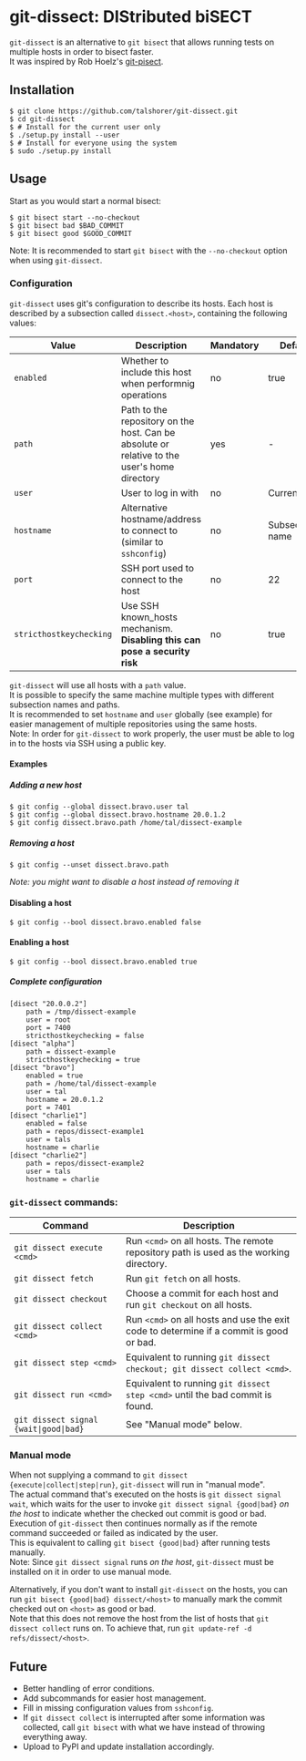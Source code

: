 # git-dissect: DIStributed biSECT

`git-dissect` is an alternative to `git bisect` that allows running tests on
multiple hosts in order to bisect faster.  
It was inspired by Rob Hoelz's [git-pisect](https://github.com/hoelzro/git-pisect).

## Installation
    $ git clone https://github.com/talshorer/git-dissect.git
    $ cd git-dissect
    $ # Install for the current user only
    $ ./setup.py install --user
    $ # Install for everyone using the system
    $ sudo ./setup.py install

## Usage
Start as you would start a normal bisect:

    $ git bisect start --no-checkout
    $ git bisect bad $BAD_COMMIT
    $ git bisect good $GOOD_COMMIT
Note: It is recommended to start `git bisect` with the `--no-checkout` option
when using `git-dissect`.

### Configuration
`git-dissect` uses git's configuration to describe its hosts.
Each host is described by a subsection called `dissect.<host>`, containing the
following values:

Value | Description | Mandatory | Default
--- | --- | --- | ---
`enabled` | Whether to include this host when performnig operations | no | true
`path` | Path to the repository on the host. Can be absolute or relative to the user's home directory | yes | -
`user` | User to log in with | no | Current user
`hostname` | Alternative hostname/address to connect to (similar to `sshconfig`) | no | Subsection's name
`port` | SSH port used to connect to the host | no | 22
`stricthostkeychecking` | Use SSH known_hosts mechanism. **Disabling this can pose a security risk** | no | true

`git-dissect` will use all hosts with a `path` value.  
It is possible to specify the same machine multiple types with different
subsection names and paths.  
It is recommended to set `hostname` and `user` globally (see example) for easier
management of multiple repositories using the same hosts.  
Note: In order for `git-dissect` to work properly, the user must be able to
log in to the hosts via SSH using a public key.

#### Examples
##### Adding a new host
    $ git config --global dissect.bravo.user tal
    $ git config --global dissect.bravo.hostname 20.0.1.2
    $ git config dissect.bravo.path /home/tal/dissect-example
##### Removing a host
    $ git config --unset dissect.bravo.path
*Note: you might want to disable a host instead of removing it*
#### Disabling a host
    $ git config --bool dissect.bravo.enabled false
#### Enabling a host
    $ git config --bool dissect.bravo.enabled true
##### Complete configuration
```
[disect "20.0.0.2"]
	path = /tmp/dissect-example
	user = root
	port = 7400
	stricthostkeychecking = false
[disect "alpha"]
	path = dissect-example
	stricthostkeychecking = true
[disect "bravo"]
	enabled = true
	path = /home/tal/dissect-example
	user = tal
	hostname = 20.0.1.2
	port = 7401
[disect "charlie1"]
	enabled = false
	path = repos/dissect-example1
	user = tals
	hostname = charlie
[disect "charlie2"]
	path = repos/dissect-example2
	user = tals
	hostname = charlie
```
### `git-dissect` commands:

Command | Description
--- | ---
`git dissect execute <cmd>` | Run `<cmd>` on all hosts. The remote repository path is used as the working directory.
`git dissect fetch` | Run `git fetch` on all hosts.
`git dissect checkout` | Choose a commit for each host and run `git checkout` on all hosts.
`git dissect collect <cmd>` | Run `<cmd>` on all hosts and use the exit code to determine if a commit is good or bad.
`git dissect step <cmd>` | Equivalent to running `git dissect checkout; git dissect collect <cmd>`.
`git dissect run <cmd>` | Equivalent to running `git dissect step <cmd>` until the bad commit is found.
`git dissect signal {wait\|good\|bad}` | See "Manual mode" below.

### Manual mode

When not supplying a command to `git dissect {execute|collect|step|run}`,
`git-dissect` will run in "manual mode".  
The actual command that's executed on the hosts is `git dissect signal wait`,
which waits for the user to invoke `git dissect signal {good|bad}` _on the host_
to indicate whether the checked out commit is good or bad. Execution of
`git-dissect` then continues normally as if the remote command succeeded or
failed as indicated by the user.  
This is equivalent to calling `git bisect {good|bad}` after running tests
manually.  
Note: Since `git dissect signal` runs _on the host_, `git-dissect` must be
installed on it in order to use manual mode.

Alternatively, if you don't want to install `git-dissect` on the hosts, you can
run `git bisect {good|bad} dissect/<host>` to manually mark the commit checked
out on `<host>` as good or bad.  
Note that this does not remove the host from the list of hosts that
`git dissect collect` runs on. To achieve that, run
`git update-ref -d refs/dissect/<host>`.

## Future

* Better handling of error conditions.
* Add subcommands for easier host management.
* Fill in missing configuration values from `sshconfig`.
* If `git dissect collect` is interrupted after some information was collected,
call `git bisect` with what we have instead of throwing everything away.
* Upload to PyPI and update installation accordingly.
